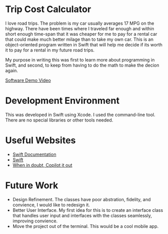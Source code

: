 # Trip Cost Calculator

I love road trips. The problem is my car usually averages 17 MPG on the highway. There have been 
times where I traveled far enough and within short enough time-span that it was cheaper for me to
pay for a rental car that could make much better milage than to take my own car. This is an 
object-oriented program written in Swift that will help me decide if its worth it to pay for a 
rental in my future road trips.

My purpose in writing this was first to learn more about programming in Swift, and second, to keep
from having to do the math to make the decion again.

[Software Demo Video](https://youtu.be/KbVx3FKP1NE)

# Development Environment

This was developed in Swift using Xcode. I used the command-line tool.
There are no special libraries or other tools needed.

# Useful Websites

- [Swift Documentation](https://www.swift.org/documentation/)
- [Swift](https://developer.apple.com/documentation/swift)
- [When in doubt, Copilot it out](https://copilot.microsoft.com/)

# Future Work

- Design Refinement. The classes have poor abstration, fidelity, and convience, I would like to redesign it.
- Better User Interface. My first idea for this is to create an interface class that handles user input and interfaces with the classes seamlessly, improving convience.
- Move the project out of the terminal. This would be a cool mobile app.
